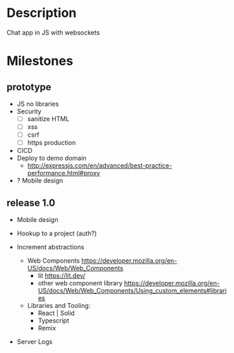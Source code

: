
# Description
Chat app in JS with websockets
# Milestones
## prototype
- JS no libraries
- Security
	- [ ] sanitize HTML
	- [ ] xss
	- [ ] csrf
	- [ ] https production
- CICD
- Deploy to demo domain
  - http://expressjs.com/en/advanced/best-practice-performance.html#proxy
- ? Mobile design

## release 1.0
- Mobile design
- Hookup to a project (auth?)
	
- Increment abstractions
  - Web Components https://developer.mozilla.org/en-US/docs/Web/Web_Components
      - lit https://lit.dev/
      - other web component library https://developer.mozilla.org/en-US/docs/Web/Web_Components/Using_custom_elements#libraries
  - Libraries and Tooling:
    - React | Solid
    - Typescript
    - Remix
- Server Logs